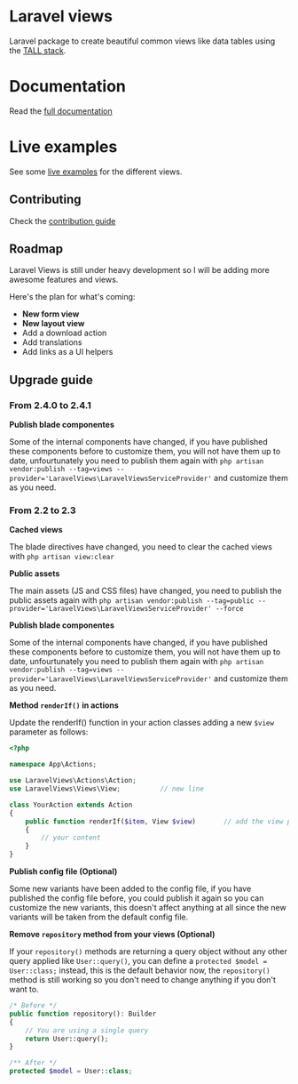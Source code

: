 # Laravel views

Laravel package to create beautiful common views like data tables using the [TALL stack](https://tallstack.dev/).

# Documentation
Read the [full documentation](https://laravelviews.com)

# Live examples
See some [live examples](https://laravelviews.com/examples/table-view) for the different views.

## Contributing

Check the [contribution guide](CONTRIBUTING.md)

## Roadmap

Laravel Views is still under heavy development so I will be adding more awesome features and views.

Here's the plan for what's coming:

- **New form view**
- **New layout view**
- Add a download action
- Add translations
- Add links as a UI helpers

## Upgrade guide
### From 2.4.0 to 2.4.1
**Publish blade componentes**

Some of the internal components have changed, if you have published these components before to customize them, you will not have them up to date, unfourtunately you need to publish them again with `php artisan vendor:publish --tag=views --provider='LaravelViews\LaravelViewsServiceProvider'` and customize them as you need.

### From 2.2 to 2.3
**Cached views**


The blade directives have changed, you need to clear the cached views with `php artisan view:clear`

**Public assets**

The main assets (JS and CSS files) have changed, you need to publish the public assets again with `php artisan vendor:publish --tag=public --provider='LaravelViews\LaravelViewsServiceProvider' --force`

**Publish blade componentes**

Some of the internal components have changed, if you have published these components before to customize them, you will not have them up to date, unfourtunately you need to publish them again with `php artisan vendor:publish --tag=views --provider='LaravelViews\LaravelViewsServiceProvider'` and customize them as you need.

**Method `renderIf()` in actions**

Update the renderIf() function in your action classes adding a new `$view` parameter as follows:
  ```php
  <?php

  namespace App\Actions;

  use LaravelViews\Actions\Action;
  use LaravelViews\Views\View;          // new line

  class YourAction extends Action
  {
      public function renderIf($item, View $view)       // add the view parameter
      {
          // your content
      }
  }
  ```
**Publish config file (Optional)**

Some new variants have been added to the config file, if you have published the config file before, you could publish it again so you can customize the new variants, this doesn't affect anything at all since the new variants will be taken from the default config file.

**Remove `repository` method from your views (Optional)**

If your `repository()` methods are returning a query object without any other query applied like `User::query()`, you can define a `protected $model = User::class;` instead, this is the default behavior now, the `repository()` method is still working so you don't need to change anything if you don't want to.

```php
/* Before */
public function repository(): Builder
{
    // You are using a single query
    return User::query();
}

/** After */
protected $model = User::class;
```
